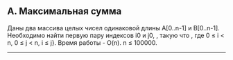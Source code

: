 A. Максимальная сумма
-
Даны два массива целых чисел одинаковой длины A[0..n-1] и B[0..n-1]. Необходимо найти первую пару индексов i0 и j0, , такую что , где 0 ≤ i < n, 0 ≤ j < n, i ≤ j}. Время работы - O(n). n ≤ 100000.

---